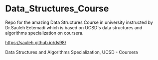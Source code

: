 # Data_Structures_Course

Repo for the amazing Data Structures Course in university instructed by Dr.Sauleh Eetemadi which is based on UCSD's data structures and algorithms specialization on coursera.


https://sauleh.github.io/ds98/

Data Structures and Algorithms Specialization, UCSD - Coursera
